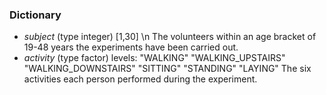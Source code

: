 ### Dictionary
* _subject_ (type integer) [1,30] \n
The volunteers within an age bracket of 19-48 years the experiments have been carried out.
* _activity_ (type factor) levels: "WALKING" "WALKING_UPSTAIRS" "WALKING_DOWNSTAIRS" "SITTING" "STANDING" "LAYING"
The six activities each person performed during the experiment.

